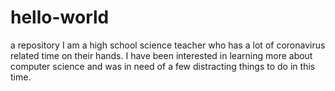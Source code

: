 # hello-world
a repository
I am a high school science teacher who has a lot of coronavirus related time on their hands. I have been interested in learning more about computer science and was in need of a few distracting things to do in this time. 
